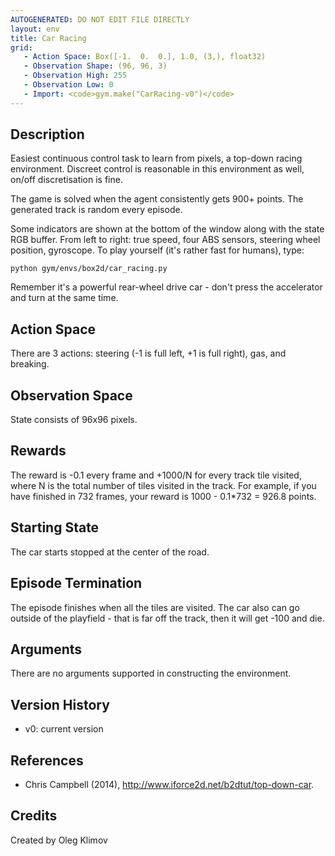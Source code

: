 ```yaml
---
AUTOGENERATED: DO NOT EDIT FILE DIRECTLY
layout: env
title: Car Racing
grid:
   - Action Space: Box([-1.  0.  0.], 1.0, (3,), float32)
   - Observation Shape: (96, 96, 3)
   - Observation High: 255
   - Observation Low: 0
   - Import: <code>gym.make("CarRacing-v0")</code>
---
```

## Description
Easiest continuous control task to learn from pixels, a top-down
racing environment. Discreet control is reasonable in this environment as
well, on/off discretisation is fine.

The game is solved when the agent consistently gets 900+ points.
The generated track is random every episode.

Some indicators are shown at the bottom of the window along with the
state RGB buffer. From left to right: true speed, four ABS sensors,
steering wheel position, gyroscope.
To play yourself (it's rather fast for humans), type:
```
python gym/envs/box2d/car_racing.py
```
Remember it's a powerful rear-wheel drive car - don't press the accelerator
and turn at the same time.

## Action Space
There are 3 actions: steering (-1 is full left, +1 is full right), gas,
and breaking.

## Observation Space
State consists of 96x96 pixels.

## Rewards
The reward is -0.1 every frame and +1000/N for every track tile visited,
where N is the total number of tiles visited in the track. For example,
if you have finished in 732 frames, your reward is
1000 - 0.1*732 = 926.8 points.

## Starting State
The car starts stopped at the center of the road.

## Episode Termination
The episode finishes when all the tiles are visited. The car also can go
outside of the playfield - that is far off the track, then it will
get -100 and die.

## Arguments
There are no arguments supported in constructing the environment.

## Version History
- v0: current version

## References
- Chris Campbell (2014), http://www.iforce2d.net/b2dtut/top-down-car.

## Credits
Created by Oleg Klimov